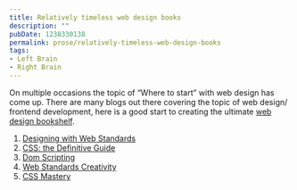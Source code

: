 ```yaml
---
title: Relatively timeless web design books
description: ""
pubDate: 1238330138
permalink: prose/relatively-timeless-web-design-books
tags:
- Left Brain
- Right Brain
---
```


On multiple occasions the topic of “Where to start” with web design has come up. There are many blogs out there covering the topic of web design/ frontend development, here is a good start to creating the ultimate [web design bookshelf](http://astore.amazon.com/ryan0d-20).
<!--base32-c9t6arbb-base32-->

1. [Designing with Web Standards](https://www.amazon.com/dp/0321385551?tag=ryan0d-20&amp;camp=0&amp;creative=0&amp;linkCode=as4&amp;creativeASIN=0321385551&amp;adid=1X1226D8VXGT9WAHH9WA&amp;)
2. [CSS: the Definitive Guide](https://www.amazon.com/dp/0596527330?tag=ryan0d-20&amp;camp=0&amp;creative=0&amp;linkCode=as4&amp;creativeASIN=0596527330&amp;adid=0V257Y039HV6E5ADK5Z3&amp;)
3. [Dom Scripting](https://www.amazon.com/dp/1590595335?tag=ryan0d-20&amp;camp=0&amp;creative=0&amp;linkCode=as4&amp;creativeASIN=1590595335&amp;adid=02WK2AF0KPB0BBB9CVCT&amp;)
4. [Web Standards Creativity](https://www.amazon.com/dp/1590598032?tag=ryan0d-20&amp;camp=0&amp;creative=0&amp;linkCode=as4&amp;creativeASIN=1590598032&amp;adid=0J424WF4RYT0B7YE3BP0&amp;)
5. [CSS Mastery](https://www.amazon.com/dp/1590596145?tag=ryan0d-20&amp;camp=0&amp;creative=0&amp;linkCode=as4&amp;creativeASIN=1590596145&amp;adid=1CJK6QE3V4Q8ASB530YE&amp;)